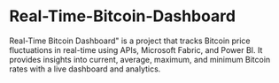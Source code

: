 # Real-Time-Bitcoin-Dashboard
Real-Time Bitcoin Dashboard" is a project that tracks Bitcoin price fluctuations in real-time using APIs, Microsoft Fabric, and Power BI. It provides insights into current, average, maximum, and minimum Bitcoin rates with a live dashboard and analytics.
